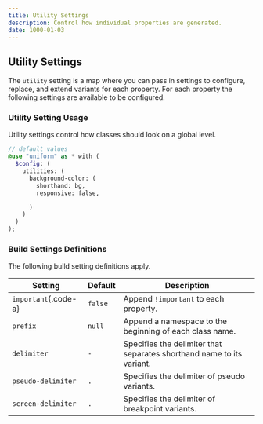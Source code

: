 ```yaml
---
title: Utility Settings
description: Control how individual properties are generated.
date: 1000-01-03
---
```



## Utility Settings

The `utility` setting is a map where you can pass in settings to configure, replace, and extend variants for each property. For each property the following settings are available to be configured.

### Utility Setting Usage

Utility settings control how classes should look on a global level.

```scss
// default values
@use "uniform" as * with (
  $config: (
    utilities: (
      background-color: (
        shorthand: bg,
        responsive: false,

      )
    )
  )
);
```

### Build Settings Definitions

The following build setting definitions apply.

| Setting | Default | Description |
| - | - | - |
| `important`{.code-a} | `false` | Append `!important` to each property. |
| `prefix` | `null` | Append a namespace to the beginning of each class name. |
| `delimiter` | `-` | Specifies the delimiter that separates shorthand name to its variant. |
| `pseudo-delimiter` | `.` | Specifies the delimiter of pseudo variants. |
| `screen-delimiter` | `.` | Specifies the delimiter of breakpoint variants. |